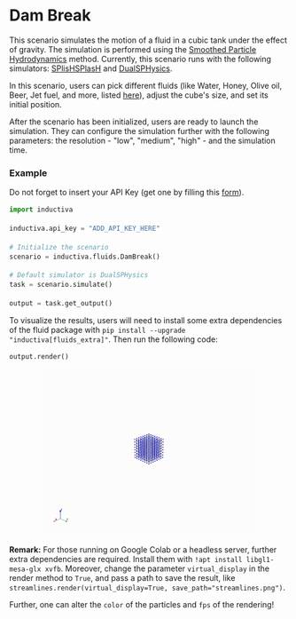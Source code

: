 # Dam Break

This scenario simulates the motion of a fluid in a cubic tank under the effect of gravity.
The simulation is performed using the [Smoothed Particle Hydrodynamics](https://en.wikipedia.org/wiki/Smoothed-particle_hydrodynamics)
method. Currently, this scenario runs with the following simulators: [SPlisHSPlasH](https://github.com/inductiva/inductiva/blob/main/inductiva/simulators/splishsplash.py) and [DualSPHysics](https://github.com/inductiva/inductiva/blob/main/inductiva/simulators/dualsphysics.py).

In this scenario, users can pick different fluids (like Water, Honey, Olive oil, Beer, Jet fuel, and more, listed [here](https://github.com/inductiva/inductiva/blob/main/inductiva/fluids/fluid_types.py)), adjust the cube's size, and set its initial position.

After the scenario has been initialized, users are ready to launch the simulation. They can configure the simulation further with the following parameters: the resolution - "low", "medium", "high" - and the simulation time.

### Example

Do not forget to insert your API Key (get one by filling this [form](https://docs.google.com/forms/d/e/1FAIpQLSflytIIwzaBE_ZzoRloVm3uTo1OQCH6Cqhw3bhFVnC61s7Wmw/viewform?usp=sf_link)).

```python
import inductiva

inductiva.api_key = "ADD_API_KEY_HERE"

# Initialize the scenario
scenario = inductiva.fluids.DamBreak()

# Default simulator is DualSPHysics
task = scenario.simulate()

output = task.get_output()
```

To visualize the results, users will need to install some extra dependencies of the fluid package with `pip install --upgrade "inductiva[fluids_extra]"`. 
Then run the following code:

```python
output.render()
```

<p align="center">
  <img src="https://github.com/inductiva/inductiva/blob/f52d0a733276996e02fdde942a4974c0a75d5038/resources/media/dam_break.gif" alt="Centered Image" width="400" height="300">

**Remark:** For those running on Google Colab or a headless server, further extra dependencies are required. Install them with `!apt install libgl1-mesa-glx xvfb`. Moreover, change the parameter `virtual_display` in the render method to `True`, and pass a path to save the result, like `streamlines.render(virtual_display=True, save_path="streamlines.png")`.

Further, one can alter the `color` of the particles and `fps` of the rendering!
